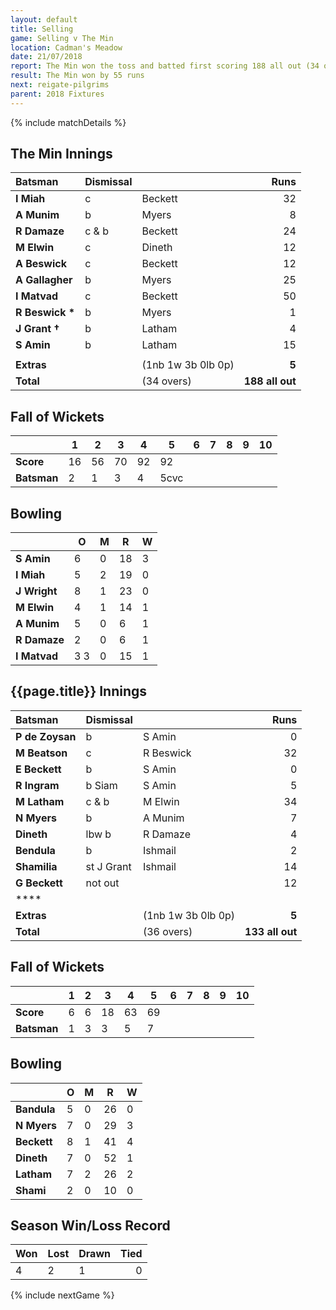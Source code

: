 ```yaml
---
layout: default
title: Selling
game: Selling v The Min
location: Cadman's Meadow
date: 21/07/2018
report: The Min won the toss and batted first scoring 188 all out (34 overs). Selling were bowled out for 133
result: The Min won by 55 runs
next: reigate-pilgrims
parent: 2018 Fixtures
---
```


{% include matchDetails %}

## The Min Innings

| Batsman | Dismissal | | Runs |
|:---|:---|---|---:|
| **I Miah** | c | Beckett | 32 |
| **A Munim** | b | Myers | 8 |
| **R Damaze** | c & b | Beckett | 24 |
| **M Elwin** | c | Dineth | 12 |
| **A Beswick** | c | Beckett | 12 |
| **A Gallagher** | b | Myers | 25 |
| **I Matvad** | c | Beckett | 50 |
| **R Beswick &#42;** | b  | Myers | 1 |
| **J Grant &#8224;** | b | Latham | 4 |
| **S Amin** | b  | Latham | 15 |
|  |  |  |  |
| **Extras** | | (1nb 1w 3b 0lb 0p) | **5** |
| **Total** | | (34 overs) | **188 all out** |

## Fall of Wickets

| | 1 | 2 | 3 | 4 | 5 | 6 | 7 | 8 | 9 | 10 |
|---|---|---|---|---|---|---|---|---|---|---|
| **Score** | 16 | 56 | 70 | 92 | 92 |  |  |  |  |  |
| **Batsman** | 2 | 1 | 3 | 4 | 5cvc |  |  |  |  |  |

## Bowling

| | O   | M | R  | W |
|---|---|---|---|---|
| **S Amin** | 6 | 0 | 18 | 3 |
| **I Miah** | 5 | 2 | 19 | 0 |
| **J Wright** | 8 | 1 | 23 | 0 |
| **M Elwin** | 4 | 1 | 14 | 1 |
| **A Munim** | 5 | 0 | 6 | 1 |
| **R Damaze** | 2 | 0 | 6 | 1 |
| **I Matvad** | 3 3 | 0 | 15 | 1 |

## {{page.title}} Innings

| Batsman | Dismissal | | Runs |
|:---|:---|---|---:|
| **P de Zoysan** | b | S Amin | 0 |
| **M Beatson** | c | R Beswick | 32 |
| **E Beckett** | b  | S Amin | 0 |
| **R Ingram** | b Siam | S Amin | 5 |
| **M Latham** | c & b  | M Elwin | 34 |
| **N Myers** | b  | A Munim | 7 |
| **Dineth** | lbw b  | R Damaze | 4 |
| **Bendula** | b  | Ishmail | 2 |
| **Shamilia** | st J Grant | Ishmail | 14 |
| **G Beckett** | not out |  | 12 |
| **** |  |  |  |
| **Extras** | | (1nb 1w 3b 0lb 0p) | **5** |
| **Total** | | (36 overs) | **133 all out** |

## Fall of Wickets

| | 1 | 2 | 3 | 4 | 5 | 6 | 7 | 8 | 9 | 10 |
|---|---|---|---|---|---|---|---|---|---|---|
| **Score** | 6 | 6 | 18 | 63 | 69 |  |  |  |  |  |
| **Batsman** | 1 | 3 | 3 | 5 | 7 |  |  |  |  |  |

## Bowling

| | O   | M | R  | W |
|---|---|---|---|---|
| **Bandula** | 5 | 0 | 26 | 0 |
| **N Myers** | 7 | 0 | 29 | 3 |
| **Beckett** | 8 | 1 | 41 | 4 |
| **Dineth** | 7 | 0 | 52 | 1 |
| **Latham** | 7 | 2 | 26 | 2 |
| **Shami** | 2 | 0 | 10 | 0 |

## Season Win/Loss Record

| Won | Lost | Drawn | Tied |
|:---|:---|---|---:|
| 4 | 2 | 1 | 0 |

{% include nextGame %}